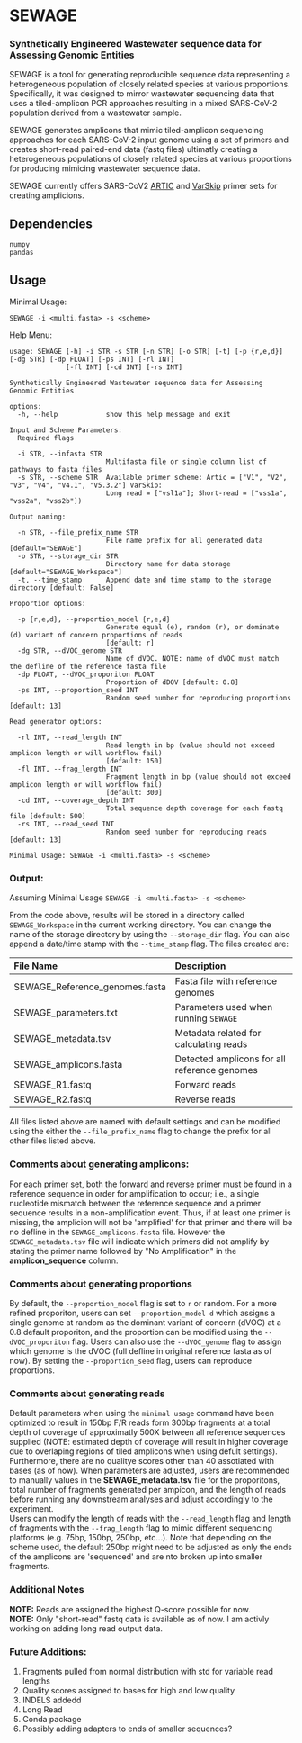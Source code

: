 # SEWAGE 

### Synthetically Engineered Wastewater sequence data for Assessing Genomic Entities

SEWAGE is a tool for generating reproducible sequence data representing a heterogeneous population of closely related species at various proportions. Specifically, it was designed to mirror wastewater sequencing data that uses a tiled-amplicon PCR approaches resulting in a mixed SARS-CoV-2 population derived from a wastewater sample.

SEWAGE generates amplicons that mimic tiled-amplicon sequencing approaches for each SARS-CoV-2 input genome using a set of primers and creates short-read paired-end data (fastq files) ultimatly creating a heterogeneous populations of closely related species at various proportions for producing mimicing wastewater sequence data.

SEWAGE currently offers SARS-CoV2 [ARTIC](https://github.com/artic-network/primer-schemes) and [VarSkip](https://github.com/nebiolabs/VarSkip) primer sets for creating amplicions.

## Dependencies
```
numpy
pandas
```

## Usage
Minimal Usage:  
```
SEWAGE -i <multi.fasta> -s <scheme>
```
Help Menu:
```
usage: SEWAGE [-h] -i STR -s STR [-n STR] [-o STR] [-t] [-p {r,e,d}] [-dg STR] [-dp FLOAT] [-ps INT] [-rl INT]
              [-fl INT] [-cd INT] [-rs INT]

Synthetically Engineered Wastewater sequence data for Assessing Genomic Entities

options:
  -h, --help            show this help message and exit

Input and Scheme Parameters:
  Required flags

  -i STR, --infasta STR
                        Multifasta file or single column list of pathways to fasta files
  -s STR, --scheme STR  Available primer scheme: Artic = ["V1", "V2", "V3", "V4", "V4.1", "V5.3.2"] VarSkip:
                        Long read = ["vsl1a"]; Short-read = ["vss1a", "vss2a", "vss2b"])

Output naming:

  -n STR, --file_prefix_name STR
                        File name prefix for all generated data [default="SEWAGE"]
  -o STR, --storage_dir STR
                        Directory name for data storage [default="SEWAGE_Workspace"]
  -t, --time_stamp      Append date and time stamp to the storage directory [default: False]

Proportion options:

  -p {r,e,d}, --proportion_model {r,e,d}
                        Generate equal (e), random (r), or dominate (d) variant of concern proportions of reads
                        [default: r]
  -dg STR, --dVOC_genome STR
                        Name of dVOC. NOTE: name of dVOC must match the defline of the reference fasta file
  -dp FLOAT, --dVOC_proporiton FLOAT
                        Proportion of dDOV [default: 0.8]
  -ps INT, --proportion_seed INT
                        Random seed number for reproducing proportions [default: 13]

Read generator options:

  -rl INT, --read_length INT
                        Read length in bp (value should not exceed amplicon length or will workflow fail)
                        [default: 150]
  -fl INT, --frag_length INT
                        Fragment length in bp (value should not exceed amplicon length or will workflow fail)
                        [default: 300]
  -cd INT, --coverage_depth INT
                        Total sequence depth coverage for each fastq file [default: 500]
  -rs INT, --read_seed INT
                        Random seed number for reproducing reads [default: 13]

Minimal Usage: SEWAGE -i <multi.fasta> -s <scheme>
```
### Output:

Assuming Minimal Usage ```SEWAGE -i <multi.fasta> -s <scheme>```

From the code above, results will be stored in a directory called ```SEWAGE_Workspace``` in the current working directory. You can change the name of the storage directory by using the ```--storage_dir``` flag. You can also append a date/time stamp with the ```--time_stamp``` flag. The files created are:

|File Name|Description|
|:----|:----|
|SEWAGE_Reference_genomes.fasta|Fasta file with reference genomes|
|SEWAGE_parameters.txt|Parameters used when running ```SEWAGE```|
|SEWAGE_metadata.tsv|Metadata related for calculating reads|
|SEWAGE_amplicons.fasta|Detected amplicons for all reference genomes|
|SEWAGE_R1.fastq|Forward reads|
|SEWAGE_R2.fastq|Reverse reads|

All files listed above are named with default settings and can be modified using the either the ```--file_prefix_name``` flag to change the prefix for all other files listed above.  

### Comments about generating amplicons:
For each primer set, both the forward and reverse primer must be found in a reference sequence in order for amplification to occur; i.e., a single nucleotide mismatch between the reference sequence and a primer sequence results in a non-amplification event. Thus, if at least one primer is missing, the amplicion will not be 'amplified' for that primer and there will be no defline in the ```SEWAGE_amplicons.fasta``` file.  However the ```SEWAGE_metadata.tsv``` file will indicate which primers did not amplify by stating the primer name followed by "No Amplification" in the **amplicon_sequence** column.

### Comments about generating proportions
By default, the ```--proportion_model``` flag is set to ```r``` or random. For a more refined proporiton, users can set ```--proportion_model d``` which assigns a single genome at random as the dominant variant of concern (dVOC) at a 0.8 default proporiton, and the proportion can be modified using the ```--dVOC_proporiton``` flag. Users can also use the ```--dVOC_genome``` flag to assign which genome is the dVOC (full defline in original reference fasta as of now). By setting the ```--proportion_seed``` flag, users can reproduce proportions.

### Comments about generating reads
Default parameters when using the ```minimal usage``` command have been optimized to result in 150bp F/R reads form 300bp fragments at a total depth of coverage of approximatly 500X between all reference sequences supplied (NOTE: estimated depth of coverage will result in higher coverage due to overlaping regions of tiled amplicons when using defult settings). Furthermore, there are no qualitye scores other than 40 assotiated with bases (as of now). 
When parameters are adjusted, users are recommended to manually values in the **SEWAGE_metadata.tsv** file for the proporitons, total number of fragments generated per ampicon, and the length of reads before running any downstream analyses and adjust accordingly to the experiment.  
Users can modify the length of reads with the ```--read_length``` flag and length of fragments with the ```--frag_length``` flag to mimic different sequencing platforms (e.g. 75bp, 150bp, 250bp, etc...). Note that depending on the scheme used, the default 250bp might need to be adjusted as only the ends of the amplicons are 'sequenced' and are nto broken up into smaller fragments.   

### Additional Notes
**NOTE:** Reads are assigned the highest Q-score possible for now.  
**NOTE:** Only "short-read" fastq data is available as of now. I am activly working on adding long read output data.

### Future Additions:
1. Fragments pulled from normal distribution with std for variable read lengths 
2. Quality scores assigned to bases for high and low quality
3. INDELS addedd 
4. Long Read 
5. Conda package
6. Possibly adding adapters to ends of smaller sequences?
